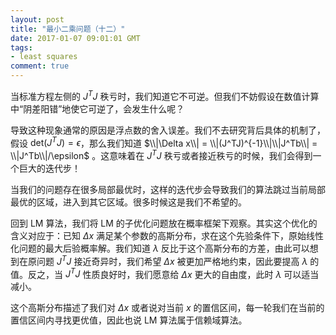 ```yaml
---
layout: post
title: "最小二乘问题（十二）"
date: 2017-01-07 09:01:01 GMT
tags:
- least squares
comment: true
---
```


当标准方程左侧的 $J^TJ$ 秩亏时，我们知道它不可逆。但我们不妨假设在数值计算中“阴差阳错”地使它可逆了，会发生什么呢？

导致这种现象通常的原因是浮点数的舍入误差。我们不去研究背后具体的机制了，假设 $\mathrm{det}(J^TJ) = \epsilon$，那么我们知道 $\\|\Delta x\\| = \\|(J^TJ)^{-1}\\|\\|J^Tb\\| = \\|J^Tb\\|/\epsilon$ 。这意味着在 $J^TJ$ 秩亏或者接近秩亏的时候，我们会得到一个巨大的迭代步！

当我们的问题存在很多局部最优时，这样的迭代步会导致我们的算法跳过当前局部最优的区域，进入到其它区域。很多时候这是我们不希望的。

回到 LM 算法，我们将 LM 的子优化问题放在概率框架下观察。其实这个优化的含义对应于：已知 $\Delta x$ 满足某个参数的高斯分布，求在这个先验条件下，原始线性化问题的最大后验概率解。我们知道 $\lambda$ 反比于这个高斯分布的方差，由此可以想到在原问题 $J^TJ$ 接近奇异时，我们希望 $\Delta x$ 被更加严格地约束，因此要提高 $\lambda$ 的值。反之，当 $J^TJ$ 性质良好时，我们愿意给 $\Delta x$ 更大的自由度，此时 $\lambda$ 可以适当减小。

这个高斯分布描述了我们对 $\Delta x$ 或者说对当前 $x$ 的置信区间，每一轮我们在当前的置信区间内寻找更优值，因此也说 LM 算法属于信赖域算法。
